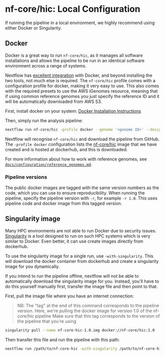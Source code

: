 # nf-core/hic: Local Configuration

If running the pipeline in a local environment, we highly recommend using either Docker or Singularity.

## Docker
Docker is a great way to run `nf-core/hic`, as it manages all software installations and allows the pipeline to be run in an identical software environment across a range of systems.

Nextflow has [excellent integration](https://www.nextflow.io/docs/latest/docker.html) with Docker, and beyond installing the two tools, not much else is required. The `nf-core/hic` profile comes with a configuration profile for docker, making it very easy to use. This also comes with the required presets to use the AWS iGenomes resource, meaning that if using common reference genomes you just specify the reference ID and it will be automatically downloaded from AWS S3.

First, install docker on your system: [Docker Installation Instructions](https://docs.docker.com/engine/installation/)

Then, simply run the analysis pipeline:
```bash
nextflow run nf-core/hic -profile docker --genome '<genome ID>' --design '<path to your design file>'
```

Nextflow will recognise `nf-core/hic` and download the pipeline from GitHub. The `-profile docker` configuration lists the [nf-core/hic](https://hub.docker.com/r/nfcore/hic/) image that we have created and is hosted at dockerhub, and this is downloaded.

For more information about how to work with reference genomes, see [`docs/configuration/reference_genomes.md`](reference_genomes.md).

### Pipeline versions
The public docker images are tagged with the same version numbers as the code, which you can use to ensure reproducibility. When running the pipeline, specify the pipeline version with `-r`, for example `-r 1.0`. This uses pipeline code and docker image from this tagged version.


## Singularity image
Many HPC environments are not able to run Docker due to security issues. [Singularity](http://singularity.lbl.gov/) is a tool designed to run on such HPC systems which is very similar to Docker. Even better, it can use create images directly from dockerhub.

To use the singularity image for a single run, use `-with-singularity`. This will download the docker container from dockerhub and create a singularity image for you dynamically.

If you intend to run the pipeline offline, nextflow will not be able to automatically download the singularity image for you. Instead, you'll have to do this yourself manually first, transfer the image file and then point to that.

First, pull the image file where you have an internet connection:

> NB: The "tag" at the end of this command corresponds to the pipeline version.
> Here, we're pulling the docker image for version 1.0 of the nf-core/hic pipeline
> Make sure that this tag corresponds to the version of the pipeline that you're using

```bash
singularity pull --name nf-core-hic-1.0.img docker://nf-core/hic:1.0
```

Then transfer this file and run the pipeline with this path:

```bash
nextflow run /path/to/nf-core-hic -with-singularity /path/to/nf-core-hic-1.0.img
```
